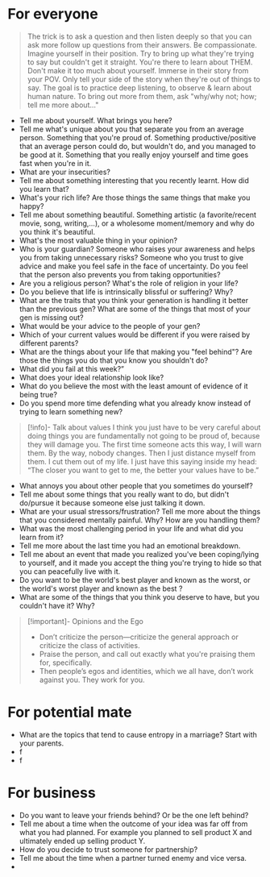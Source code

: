 # For everyone
> The trick is to ask a question and then listen deeply so that you can ask more follow up questions from their answers. 
> Be compassionate. Imagine yourself in their position. 
> Try to bring up what they're trying to say but couldn't get it straight.
> You're there to learn about THEM. Don't make it too much about yourself. Immerse in their story from your POV. Only tell your side of the story when they're out of things to say. The goal is to practice deep listening, to observe & learn about human nature.
> To bring out more from them, ask "why/why not; how; tell me more about..."
- Tell me about yourself. What brings you here?
- Tell me what's unique about you that separate you from an average person. Something that you're proud of. Something productive/positive that an average person could do, but wouldn't do, and you managed to be good at it. Something that you really enjoy yourself and time goes fast when you're in it.
- What are your insecurities?
- Tell me about something interesting that you recently learnt. How did you learn that?
- What's your rich life? Are those things the same things that make you happy?
- Tell me about something beautiful. Something artistic (a favorite/recent movie, song, writing,...), or a wholesome moment/memory and why do you think it's beautiful.
- What's the most valuable thing in your opinion?
- Who is your guardian? Someone who raises your awareness and helps you from taking unnecessary risks? Someone who you trust to give advice and make you feel safe in the face of uncertainty. Do you feel that the person also prevents you from taking opportunities? 
- Are you a religious person? What's the role of religion in your life?
- Do you believe that life is intrinsically blissful or suffering? Why?
- What are the traits that you think your generation is handling it better than the previous gen? What are some of the things that most of your gen is missing out?
- What would be your advice to the people of your gen?
- Which of your current values would be different if you were raised by different parents?
- What are the things about your life that making you "feel behind"? Are those the things you do that you know you shouldn't do?
- What did you fail at this week?”
- What does your ideal relationship look like?
- What do you believe the most with the least amount of evidence of it being true?
- Do you spend more time defending what you already know instead of trying to learn something new?
> [!info]- Talk about values
> I think you just have to be very careful about doing things you are fundamentally not going to be proud of, because they will damage you. The first time someone acts this way, I will warn them. By the way, nobody changes. Then I just distance myself from them. I cut them out of my life. I just have this saying inside my head: “The closer you want to get to me, the better your values have to be.”
- What annoys you about other people that you sometimes do yourself?
- Tell me about some things that you really want to do, but didn't do/pursue it because someone else just talking it down.
- What are your usual stressors/frustration? Tell me more about the things that you considered mentally painful. Why? How are you handling them?
- What was the most challenging period in your life and what did you learn from it?
- Tell me more about the last time you had an emotional breakdown.
- Tell me about an event that made you realized you've been coping/lying to yourself, and it made you accept the thing you're trying to hide so that you can peacefully live with it. 
- Do you want to be the world's best player and known as the worst, or the world's worst player and known as the best ?
- What are some of the things that you think you deserve to have, but you couldn't have it? Why?
>[!important]- Opinions and the Ego
>- Don’t criticize the person—criticize the general approach or criticize the class of activities.
>- Praise the person, and call out exactly what you're praising them for, specifically.
>- Then people’s egos and identities, which we all have, don’t work against you. They work for you.

# For potential mate
- What are the topics that tend to cause entropy in a marriage? Start with your parents.
- f
- f
# For business
- Do you want to leave your friends behind? Or be the one left behind?
- Tell me about a time when the outcome of your idea was far off from what you had planned. For example you planned to sell product X and ultimately ended up selling product Y.
- How do you decide to trust someone for partnership?
- Tell me about the time when a partner turned enemy and vice versa.
- 